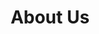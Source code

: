 ---
title: "About Us"
layout: "about"

# --- Hero Section ---
hero:
  background_image: "/hugo-website/images/about-hero.jpg"
  title: "About Us"
  
# --- Intro Section ---
intro:
  title: "About Adventure Northern Escapes"
  content: "Adventure Northern Escapes is a UK-based property investment and management company with a passion for transforming real estate. From refurbishing old buildings to creating stunning new homes, we breathe new life into every space we touch. Founded with the vision of providing great living experiences, our company works diligently to ensure that each property offers more than just a place to live—it offers a sense of belonging. ."

# --- Core Values Section ---
core_values:
  title: "Our Core Values"
  values:
    - icon: "fa-solid fa-handshake"
      title: "Quality"
      description: "We deliver excellence to our clients and partners through a diverse team focused on a singular vision."
    - icon: "fa-solid fa-users"
      title: "Comfort"
      description: "Every property we transform is designed with comfort in mind. Whether you're staying for a few nights or a few months, we ensure that our homes provide a warm, welcoming environment for all."
    - icon: "fa-solid fa-lightbulb"
      title: "Integrity"
      description: "We believe in doing things right. Our approach is built on strong relationships with trusted partners, local craftspeople, and a focus on delivering transparent, honest service to all our clients. "
    

# --- Generational Wealth Section ---
generational_wealth:
  subtitle: "Our Mission"
  title: "Crafting Quality Homes and Unforgettable Escapes "
  content: "At Adventure Northern Escapes, our mission is to breathe new life into properties, transforming them into beautiful, functional spaces. We work with a network of talented builders, architects, and management professionals to ensure every project is completed to the highest standard.   By collaborating with local craftspeople and partners who share our dedication to quality and integrity, we aim to create homes that inspire. This approach not only supports the local economy but also helps us deliver the best possible homes and holiday stays for our clients.   We believe in creating value—not just for our investors but for everyone who interacts with our properties, whether they are tenants, guests, or community members. "
  button_text: "Discover Our Services"
  button_url: "/services"
  images:
    - "/images/building-wealth-1.jpg"
    - "/images/building-wealth-2.png"
    - "/images/building-wealth-3.jpg"

# --- Experience Section ---
experience:
  title: "Experience You Can Trust:"
  content: "Our track record speaks for itself. With years of experience and a deep understanding of market dynamics, we consistently deliver superior returns for our clients. We navigate complexities, identify opportunities, and execute strategies that build and preserve wealth. Trust us to be your partner in financial success."
  stats:
    - value: "£500K+"
      label: "Average Client Portfolio"
    - value: "15+"
      label: "Years of Experience"
    - value: "98%"
      label: "Client Retention Rate"
  images:
    - "/images/experience-main.jpg"
    - "/images/experience-thumb-1.jpg"
    - "/images/experience-thumb-2.png"

# --- CTA Section ---
cta:
  title: "Ready to Start Your Investment Journey?"
  button_text: "Get Started"
  button_url: "/contact"
---